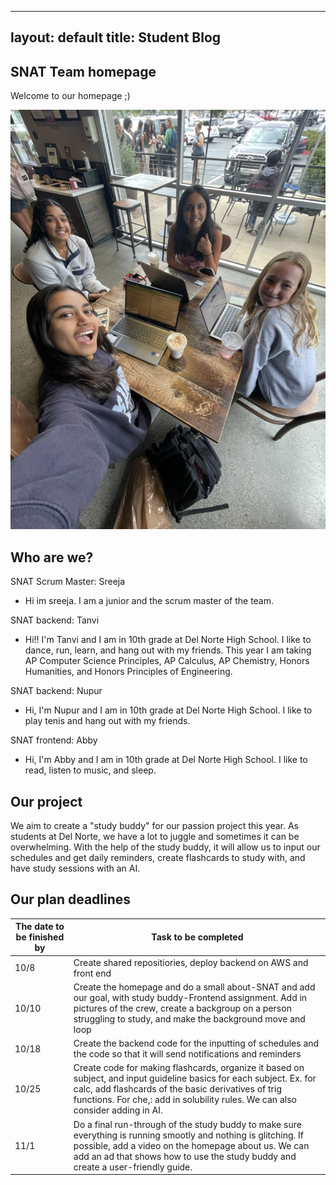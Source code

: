 
---
layout: default
title: Student Blog
---




## SNAT Team homepage
Welcome to our homepage ;)

![Alt text](6410C3B2-B590-4460-8DF8-A3C00334A06F_1_105_c.jpeg)

## Who are we?


SNAT Scrum Master: Sreeja
- Hi im sreeja. I am a junior and the scrum master of the team.


SNAT backend: Tanvi
- Hi!! I'm Tanvi and I am in 10th grade at Del Norte High School. I like to dance, run, learn, and hang out with my friends. This year I am taking AP Computer Science Principles, AP Calculus, AP Chemistry, Honors Humanities, and Honors Principles of Engineering.


SNAT backend: Nupur
- Hi, I'm Nupur and I am in 10th grade at Del Norte High School. I like to play tenis and hang out with my friends.


SNAT frontend: Abby
- Hi, I'm Abby and I am in 10th grade at Del Norte High School. I like to read, listen to music, and sleep. 


## Our project
We aim to create a "study buddy" for our passion project this year. As students at Del Norte, we have a lot to juggle and sometimes it can be overwhelming. With the help of the study buddy, it will allow us to input our schedules and get daily reminders, create flashcards to study with, and have study sessions with an AI.


## Our plan deadlines


| The date to be finished by | Task to be completed |
|------|-------|
|10/8| Create shared repositiories, deploy backend on AWS and front end |
|10/10 | Create the homepage and do a small about-SNAT and add our goal, with study buddy-Frontend assignment. Add in pictures of the crew, create a backgroup on a person struggling to study, and make the background move and loop|
|10/18 |Create the backend code for the inputting of schedules and the code so that it will send notifications and reminders |
| 10/25| Create code for making flashcards, organize it based on subject, and input guideline basics for each subject. Ex. for calc, add flashcards of the basic derivatives of trig functions. For che,: add in solubility rules. We can also consider adding in AI.|
|11/1 |Do a final run-through of the study buddy to make sure everything is running smootly and nothing is glitching. If possible, add a video on the homepage about us. We can add an ad that shows how to use the study buddy and create a user-friendly guide.  |
